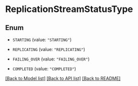 # ReplicationStreamStatusType

## Enum

* `STARTING` (value: `"STARTING"`)

* `REPLICATING` (value: `"REPLICATING"`)

* `FAILING_OVER` (value: `"FAILING_OVER"`)

* `COMPLETED` (value: `"COMPLETED"`)


[[Back to Model list]](../README.md#documentation-for-models) [[Back to API list]](../README.md#documentation-for-api-endpoints) [[Back to README]](../README.md)


